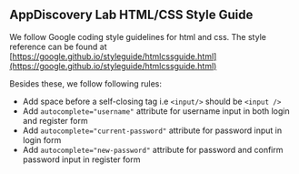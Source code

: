 ## AppDiscovery Lab HTML/CSS Style Guide

We follow Google coding style guidelines for html and css. The style reference can be found at [https://google.github.io/styleguide/htmlcssguide.html](https://google.github.io/styleguide/htmlcssguide.html)

Besides these, we follow following rules:

* Add space before a self-closing tag  i.e `<input/>` should be `<input />`
* Add `autocomplete="username"` attribute for username input in both login and register form
* Add `autocomplete="current-password"` attribute for password input in login form
* Add `autocomplete="new-password"` attribute for password and confirm password input in register form